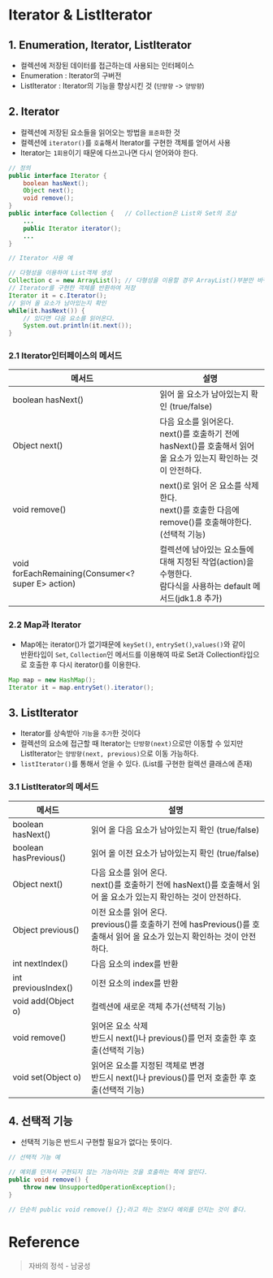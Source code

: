 # Iterator & ListIterator

## 1. Enumeration, Iterator, ListIterator
- 컬렉션에 저장된 데이터를 접근하는데 사용되는 인터페이스
- Enumeration : Iterator의 구버전
- ListIterator : Iterator의 기능을 향상시킨 것 (`단뱡향` -> `양방향`)

## 2. Iterator
- 컬렉션에 저장된 요소들을 읽어오는 방법을 `표준화`한 것
- 컬렉션에 `iterator()`를 `호출`해서 Iterator를 구현한 객체를 얻어서 사용
- Iterator는 `1회용`이기 때문에 다쓰고나면 다시 얻어와야 한다.

```java
// 정의
public interface Iterator {
    boolean hasNext();
    Object next();
    void remove();
}
public interface Collection {   // Collection은 List와 Set의 조상
    ...
    public Iterator iterator();
    ...
}
```
```java
// Iterator 사용 예

// 다형성을 이용하여 List객체 생성
Collection c = new ArrayList(); // 다형성을 이용할 경우 ArrayList()부분만 바꿔주면 되기때문에 편리하다.
// Iterator를 구현한 객체를 반환하여 저장
Iterator it = c.Iterator();
// 읽어 올 요소가 남아있는지 확인
while(it.hasNext()) {
    // 있다면 다음 요소를 읽어온다.
    System.out.println(it.next());
}
```

### 2.1 Iterator인터페이스의 메서드
| 메서드 | 설명 |
|---|---|
| boolean hasNext() | 읽어 올 요소가 남아있는지 확인 (true/false) |
| Object next() | 다음 요소를 읽어온다. </br> next()를 호출하기 전에 hasNext()를 호출해서 읽어 올 요소가 있는지 확인하는 것이 안전하다. |
| void remove() | next()로 읽어 온 요소를 삭제한다. </br> next()를 호출한 다음에 remove()를 호출해야한다. (선택적 기능) |
| void forEachRemaining(Consumer<?super E> action) | 컬렉션에 남아있는 요소들에 대해 지정된 작업(action)을 수행한다. </br> 람다식을 사용하는 default 메서드(jdk1.8 추가) |

### 2.2 Map과 Iterator
- Map에는 iterator()가 없기때문에 `keySet()`, `entrySet()`,`values()`와 같이 </br> 
반환타입이 `Set`, `Collection`인 메서드를 이용해여 따로 Set과 Collection타입으로 호출한 후 다시 iterator()를 이용한다.
```java
Map map = new HashMap();
Iterator it = map.entrySet().iterator();
```

## 3. ListIterator
- Iterator를 상속받아 `기능`을 `추가`한 것이다
- 컬렉션의 요소에 접근할 때 Iterator는 `단방향(next)`으로만 이동할 수 있지만 ListIterator는 `양방향(next, previous)`으로 이동 가능하다.
- `listIterator()`를 통해서 얻을 수 있다. (List를 구현한 컬렉션 클래스에 존재)

### 3.1 ListIterator의 메서드
| 메서드 | 설명 |
|---|---|
| boolean hasNext() | 읽어 올 다음 요소가 남아있는지 확인 (true/false) |
| boolean hasPrevious() | 읽어 올 이전 요소가 남아있는지 확인 (true/false) |
| Object next() | 다음 요소를 읽어 온다. </br> next()를 호출하기 전에 hasNext()를 호출해서 읽어 올 요소가 있는지 확인하는 것이 안전하다. |
| Object previous() | 이전 요소를 읽어 온다. </br> previous()를 호출하기 전에 hasPrevious()를 호출해서 읽어 올 요소가 있는지 확인하는 것이 안전하다. |
| int nextIndex() | 다음 요소의 index를 반환 |
| int previousIndex() | 이전 요소의 index를 반환 |
| void add(Object o) | 컬렉션에 새로운 객체 추가(선택적 기능) |
| void remove() | 읽어온 요소 삭제 </br> 반드시 next()나 previous()를 먼저 호출한 후 호출(선택적 기능) |
| void set(Object o) | 읽어온 요소를 지정된 객체로 변경 </br> 반드시 next()나 previous()를 먼저 호출한 후 호출(선택적 기능) |

## 4. 선택적 기능
- 선택적 기능은 반드시 구현할 필요가 없다는 뜻이다.
```java
// 선택적 기능 예

// 예외를 던져서 구현되지 않는 기능이라는 것을 호출하는 쪽에 알린다.
public void remove() {
    throw new UnsupportedOperationException();
}

// 단순히 public void remove() {};라고 하는 것보다 예외를 던지는 것이 좋다.
```

# Reference
> 자바의 정석 - 남궁성

